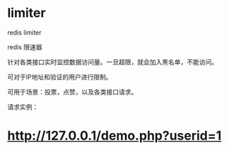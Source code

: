 # limiter
redis limiter

redis 限速器

针对各类接口实时监控数据访问量。一旦超限，就会加入黑名单，不能访问。


可对于IP地址和验证的用户进行限制。

可用于场景：投票，点赞，以及各类接口请求。

请求实例：

# http://127.0.0.1/demo.php?userid=1
